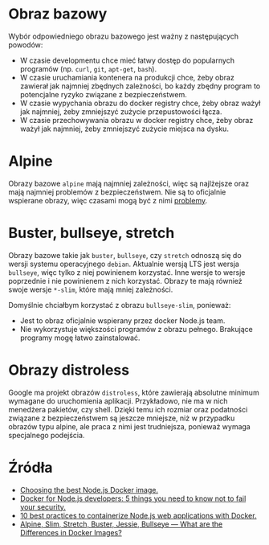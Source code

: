 # Obraz bazowy

Wybór odpowiedniego obrazu bazowego jest ważny z następujących powodów:

- W czasie developmentu chce mieć łatwy dostęp do popularnych programów (np. `curl`, `git`, `apt-get`, `bash`).
- W czasie uruchamiania kontenera na produkcji chce, żeby obraz zawierał jak najmniej zbędnych zależności, bo każdy
  zbędny program to potencjalne ryzyko związane z bezpieczeństwem.
- W czasie wypychania obrazu do docker registry chce, żeby obraz ważył jak najmniej, żeby zmniejszyć zużycie
  przepustowości łącza.
- W czasie przechowywania obrazu w docker registry chce, żeby obraz ważył jak najmniej, żeby zmniejszyć zużycie miejsca
  na dysku.

# Alpine

Obrazy bazowe `alpine` mają najmniej zależności, więc są najlżejsze oraz mają najmniej problemów z bezpieczeństwem. Nie
są to oficjalnie wspierane obrazy, więc czasami mogą być z
nimi [problemy](https://snyk.io/blog/choosing-the-best-node-js-docker-image/).

# Buster, bullseye, stretch

Obrazy bazowe takie jak `buster`, `bullseye`, czy `stretch` odnoszą się do wersji systemu operacyjnego `debian`.
Aktualnie wersją LTS jest wersja `bullseye`, więc tylko z niej powinienem korzystać. Inne wersje to wersje poprzednie i
nie powinienem z nich korzystać. Obrazy te mają również swoje wersje `*-slim`, które mają mniej zależności.

Domyślnie chciałbym korzystać z obrazu `bullseye-slim`, ponieważ:

- Jest to obraz oficjalnie wspierany przez docker Node.js team.
- Nie wykorzystuje większości programów z obrazu pełnego. Brakujące programy mogę łatwo zainstalować.

# Obrazy distroless

Google ma projekt obrazów `distroless`, które zawierają absolutne minimum wymagane do uruchomienia aplikacji.
Przykładowo, nie ma w nich menedżera pakietów, czy shell. Dzięki temu ich rozmiar oraz podatności związane z
bezpieczeństwem są jeszcze mniejsze, niż w przypadku obrazów typu alpine, ale praca z nimi jest trudniejsza, ponieważ
wymaga specjalnego podejścia.

# Źródła

- [Choosing the best Node.js Docker image.](https://snyk.io/blog/choosing-the-best-node-js-docker-image/)
- [Docker for Node.js developers: 5 things you need to know not to fail your security.](https://snyk.io/blog/docker-for-node-js-developers-5-things-you-need-to-know/)
- [10 best practices to containerize Node.js web applications with Docker.](https://snyk.io/blog/10-best-practices-to-containerize-nodejs-web-applications-with-docker/)
- [Alpine, Slim, Stretch, Buster, Jessie, Bullseye — What are the Differences in Docker Images?](https://medium.com/swlh/alpine-slim-stretch-buster-jessie-bullseye-bookworm-what-are-the-differences-in-docker-62171ed4531d)
